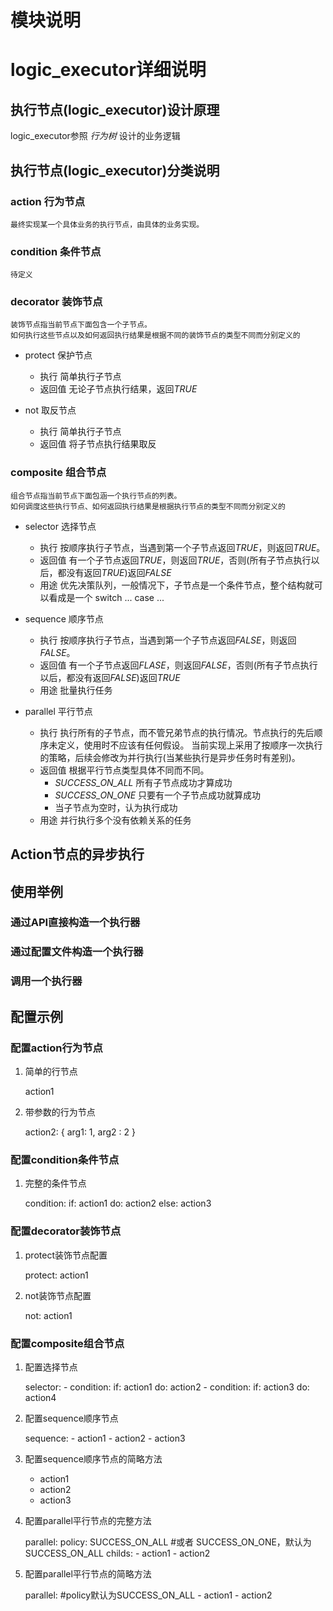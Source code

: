 # 模块说明
    
# logic_executor详细说明
## 执行节点(logic_executor)设计原理
   logic_executor参照 *行为树* 设计的业务逻辑
    
## 执行节点(logic_executor)分类说明

### action 行为节点

    最终实现某一个具体业务的执行节点，由具体的业务实现。

### condition 条件节点

    待定义
   
### decorator 装饰节点

    装饰节点指当前节点下面包含一个子节点。
    如何执行这些节点以及如何返回执行结果是根据不同的装饰节点的类型不同而分别定义的

  - protect 保护节点
    * 执行 简单执行子节点
    * 返回值 无论子节点执行结果，返回*TRUE*
  
  - not 取反节点
    * 执行 简单执行子节点
    * 返回值 将子节点执行结果取反
   
### composite 组合节点

    组合节点指当前节点下面包涵一个执行节点的列表。
    如何调度这些执行节点、如何返回执行结果是根据执行节点的类型不同而分别定义的

  - selector 选择节点
    * 执行 按顺序执行子节点，当遇到第一个子节点返回*TRUE*，则返回*TRUE*。
    * 返回值 有一个子节点返回*TRUE*，则返回*TRUE*，否则(所有子节点执行以后，都没有返回*TRUE*)返回*FALSE*
    * 用途 优先决策队列，一般情况下，子节点是一个条件节点，整个结构就可以看成是一个 switch ... case ... 
     
  - sequence 顺序节点
    * 执行 按顺序执行子节点，当遇到第一个子节点返回*FALSE*，则返回*FALSE*。
    * 返回值 有一个子节点返回*FLASE*，则返回*FALSE*，否则(所有子节点执行以后，都没有返回*FALSE*)返回*TRUE*
    * 用途 批量执行任务
     
  - parallel 平行节点
    * 执行 执行所有的子节点，而不管兄弟节点的执行情况。节点执行的先后顺序未定义，使用时不应该有任何假设。
      当前实现上采用了按顺序一次执行的策略，后续会修改为并行执行(当某些执行是异步任务时有差别)。
    * 返回值 根据平行节点类型具体不同而不同。
      * *SUCCESS_ON_ALL* 所有子节点成功才算成功
      * *SUCCESS_ON_ONE* 只要有一个子节点成功就算成功
      * 当子节点为空时，认为执行成功
    * 用途 并行执行多个没有依赖关系的任务

## Action节点的异步执行

## 使用举例
### 通过API直接构造一个执行器

### 通过配置文件构造一个执行器

### 调用一个执行器

## 配置示例
### 配置action行为节点
1. 简单的行节点

    action1

2. 带参数的行为节点

    action2: { arg1: 1, arg2 : 2 }
    
### 配置condition条件节点

1. 完整的条件节点

    condition:
        if: action1
        do: action2
        else: action3

### 配置decorator装饰节点

1. protect装饰节点配置

    protect:
        action1
        
2. not装饰节点配置

    not:
        action1

### 配置composite组合节点

1. 配置选择节点

    selector:
        - condition:
            if: action1
            do: action2
        - condition:
            if: action3
            do: action4

1. 配置sequence顺序节点

    sequence:
        - action1
        - action2
        - action3
        

1. 配置sequence顺序节点的简略方法

    - action1
    - action2
    - action3
    
1. 配置parallel平行节点的完整方法

    parallel:
        policy: SUCCESS_ON_ALL   #或者 SUCCESS_ON_ONE，默认为SUCCESS_ON_ALL
        childs:
            - action1
            - action2


1. 配置parallel平行节点的简略方法

    parallel:  #policy默认为SUCCESS_ON_ALL
        - action1
        - action2
